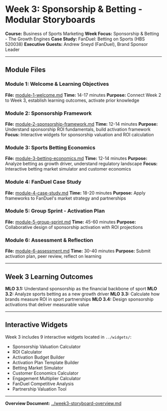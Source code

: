 # Week 3: Sponsorship & Betting - Modular Storyboards

**Course:** Business of Sports Marketing
**Week Focus:** Sponsorship & Betting - The Growth Engines
**Case Study:** FanDuel: Betting on Sports (HBS 520038)
**Executive Guests:** Andrew Sneyd (FanDuel), Brand Sponsor Leader

---

## Module Files

### Module 1: Welcome & Learning Objectives
**File:** [module-1-welcome.md](module-1-welcome.md)
**Time:** 14-17 minutes
**Purpose:** Connect Week 2 to Week 3, establish learning outcomes, activate prior knowledge

### Module 2: Sponsorship Framework
**File:** [module-2-sponsorship-framework.md](module-2-sponsorship-framework.md)
**Time:** 12-14 minutes
**Purpose:** Understand sponsorship ROI fundamentals, build activation framework
**Focus:** Interactive widgets for sponsorship valuation and ROI calculation

### Module 3: Sports Betting Economics
**File:** [module-3-betting-economics.md](module-3-betting-economics.md)
**Time:** 12-14 minutes
**Purpose:** Analyze betting as growth driver, understand regulatory landscape
**Focus:** Interactive betting market simulator and customer economics

### Module 4: FanDuel Case Study
**File:** [module-4-case-study.md](module-4-case-study.md)
**Time:** 18-20 minutes
**Purpose:** Apply frameworks to FanDuel's market strategy and partnerships

### Module 5: Group Sprint - Activation Plan
**File:** [module-5-group-sprint.md](module-5-group-sprint.md)
**Time:** 45-60 minutes
**Purpose:** Collaborative design of sponsorship activation with ROI projections

### Module 6: Assessment & Reflection
**File:** [module-6-assessment.md](module-6-assessment.md)
**Time:** 30-40 minutes
**Purpose:** Submit activation plan, peer review, reflect on learning

---

## Week 3 Learning Outcomes

**MLO 3.1:** Understand sponsorship as the financial backbone of sport
**MLO 3.2:** Analyze sports betting as a new growth driver
**MLO 3.3:** Calculate how brands measure ROI in sport partnerships
**MLO 3.4:** Design sponsorship activations that deliver measurable value

---

## Interactive Widgets

Week 3 includes 9 interactive widgets located in `../widgets/`:
- Sponsorship Valuation Calculator
- ROI Calculator
- Activation Budget Builder
- Activation Plan Template Builder
- Betting Market Simulator
- Customer Economics Calculator
- Engagement Multiplier Calculator
- FanDuel Competitive Analysis
- Partnership Valuation Tool

---

**Overview Document:** [../week3-storyboard-overview.md](../week3-storyboard-overview.md)
